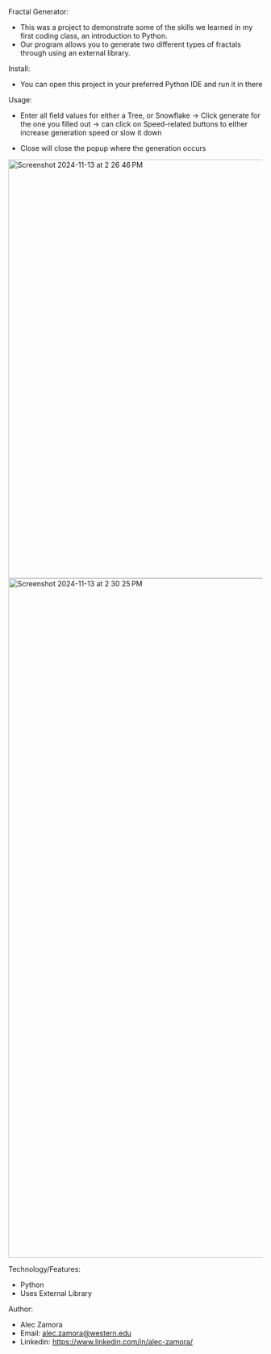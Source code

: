 Fractal Generator:
- This was a project to demonstrate some of the skills we learned in my first coding class, an introduction to Python.
- Our program allows you to generate two different types of fractals through using an external library.

Install:
- You can open this project in your preferred Python IDE and run it in there

Usage:
- Enter all field values for either a Tree, or Snowflake
-> Click generate for the one you filled out
-> can click on Speed-related buttons to either increase generation speed or slow it down

- Close will close the popup where the generation occurs
  
<img width="831" alt="Screenshot 2024-11-13 at 2 26 46 PM" src="https://github.com/user-attachments/assets/498a54cc-c7eb-4836-a327-ab96229c8abb">
<img width="1348" alt="Screenshot 2024-11-13 at 2 30 25 PM" src="https://github.com/user-attachments/assets/e476e259-7231-4444-a77d-b099fa2cca77">

Technology/Features:
- Python
- Uses External Library

Author:
- Alec Zamora
- Email: alec.zamora@western.edu
- Linkedin: https://www.linkedin.com/in/alec-zamora/
